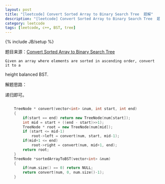 ```yaml
---
layout: post
title: "[leetcode] Convert Sorted Array to Binary Search Tree  题解"
description: "[leetcode] Convert Sorted Array to Binary Search Tree  题解"
category: leetcode 
tags: [leetcode, c++, BST, tree]
---
```

{% include JB/setup %}


题目来源：[Convert Sorted Array to Binary Search Tree ](https://oj.leetcode.com/problems/convert-sorted-array-to-binary-search-tree/)

>
    
    Given an array where elements are sorted in ascending order, convert it to a
height balanced BST.

解题思路：

递归即可。

```cpp
	
	TreeNode * convert(vector<int> &num, int start, int end)
    {
        if(start == end) return new TreeNode(num[start]);
        int mid = start + ((end - start)>>1);
        TreeNode * root = new TreeNode(num[mid]);
        if (start <= mid-1)
            root->left = convert(num, start, mid-1);
        if(mid+1 <= end)
            root->right = convert(num, mid+1, end);
        return root;
    }
    TreeNode *sortedArrayToBST(vector<int> &num) 
    {
        if(num.size() == 0) return NULL;
        return convert(num, 0, num.size()-1);
    }
```

